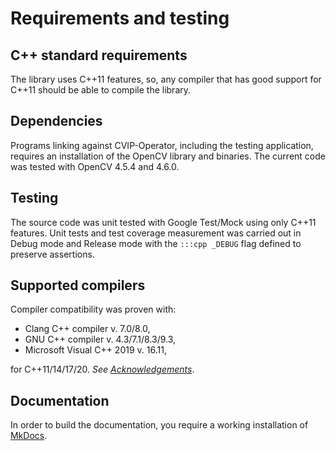 # Requirements and testing

## C++ standard requirements

The library uses C++11 features, so, any compiler that has good support for
C++11 should be able to compile the library.

## Dependencies

Programs linking against CVIP-Operator, including the testing application,
requires an installation of the OpenCV library and binaries. The current code
was tested with OpenCV 4.5.4 and 4.6.0.

## Testing

The source code was unit tested with Google Test/Mock using only C++11 features.
Unit tests and test coverage measurement was carried out in Debug mode and
Release mode with the `:::cpp _DEBUG` flag defined to preserve assertions.

## Supported compilers

Compiler compatibility was proven with:

- Clang C++ compiler v. 7.0/8.0,
- GNU C++ compiler v. 4.3/7.1/8.3/9.3,
- Microsoft Visual C++ 2019 v. 16.11,

for C++11/14/17/20. *See [Acknowledgements](acknowledgements.md)*.

## Documentation

In order to build the documentation, you require a working installation of
[MkDocs](https://www.mkdocs.org/).
